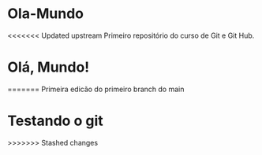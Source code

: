 # Ola-Mundo
<<<<<<< Updated upstream
Primeiro repositório do curso de Git e Git Hub.
<div>
  <h1>
    Olá, Mundo!
  </h1>
=======
Primeira edicão do primeiro branch do main

<div>
<h1>Testando o git</h1>
>>>>>>> Stashed changes
</div>
